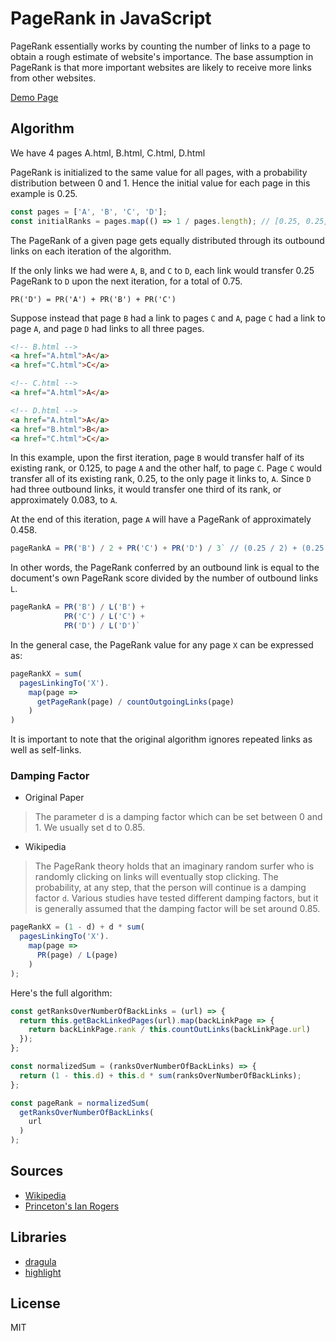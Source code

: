 # PageRank in JavaScript

PageRank essentially works by counting the number of links to a page to obtain a rough estimate of website's importance.
The base assumption in PageRank is that more important websites are likely to receive more links from other websites.

[Demo Page](https://nem035.github.io/page-rank-fun/)

## Algorithm

We have 4 pages A.html, B.html, C.html, D.html

PageRank is initialized to the same value for all pages, with a probability distribution between 0 and 1. Hence the initial value for each page in this example is 0.25.

```js
const pages = ['A', 'B', 'C', 'D'];
const initialRanks = pages.map(() => 1 / pages.length); // [0.25, 0.25, 0.25, 0.25]
```

The PageRank of a given page gets equally distributed through its outbound links on each iteration of the algorithm.

If the only links we had were `A`, `B`, and `C` to `D`, each link would transfer 0.25 PageRank to `D` upon the next iteration, for a total of 0.75.

`PR('D') = PR('A') + PR('B') + PR('C')`

Suppose instead that page `B` had a link to pages `C` and `A`, page `C` had a link to page `A`, and page `D` had links to all three pages.

```html
<!-- B.html -->
<a href="A.html">A</a>
<a href="C.html">C</a>

<!-- C.html -->
<a href="A.html">A</a>

<!-- D.html -->
<a href="A.html">A</a>
<a href="B.html">B</a>
<a href="C.html">C</a>
```

In this example, upon the first iteration, page `B` would transfer half of its existing rank, or 0.125, to page `A` and the other half, to page `C`. Page `C` would transfer all of its existing rank, 0.25, to the only page it links to, `A`. Since `D` had three outbound links, it would transfer one third of its rank, or approximately 0.083, to `A`.

At the end of this iteration, page `A` will have a PageRank of approximately 0.458.

```js
pageRankA = PR('B') / 2 + PR('C') + PR('D') / 3` // (0.25 / 2) + (0.25 / 1) + (0.25 / 3) ~= 0.458
```

In other words, the PageRank conferred by an outbound link is equal to the document's own PageRank score divided by the number of outbound links `L`.

```js
pageRankA = PR('B') / L('B') +
            PR('C') / L('C') +
            PR('D') / L('D')`
```

In the general case, the PageRank value for any page `X` can be expressed as:

```js
pageRankX = sum(
  pagesLinkingTo('X').
    map(page =>
      getPageRank(page) / countOutgoingLinks(page)
    )
)
```

It is important to note that the original algorithm ignores repeated links as well as self-links.

### Damping Factor

- Original Paper

> The parameter d is a damping factor which can be set between 0 and 1. We usually set d to 0.85.

- Wikipedia

> The PageRank theory holds that an imaginary random surfer who is randomly clicking on links will eventually stop clicking. The probability, at any step, that the person will continue is a damping factor `d`. Various studies have tested different damping factors, but it is generally assumed that the damping factor will be set around 0.85.

```js
pageRankX = (1 - d) + d * sum(
  pagesLinkingTo('X').
    map(page =>
      PR(page) / L(page)
    )
);
```

Here's the full algorithm:

```js
const getRanksOverNumberOfBackLinks = (url) => {
  return this.getBackLinkedPages(url).map(backLinkPage => {
    return backLinkPage.rank / this.countOutLinks(backLinkPage.url)
  });
};

const normalizedSum = (ranksOverNumberOfBackLinks) => {
  return (1 - this.d) + this.d * sum(ranksOverNumberOfBackLinks);
};

const pageRank = normalizedSum(
  getRanksOverNumberOfBackLinks(
    url
  )
);
```

## Sources

- [Wikipedia](https://en.wikipedia.org/wiki/PageRank)
- [Princeton's Ian Rogers](http://www.cs.princeton.edu/~chazelle/courses/BIB/pagerank.htm)

## Libraries

- [dragula](https://github.com/bevacqua/dragula)
- [highlight](https://github.com/isagalaev/highlight.js)

## License

MIT